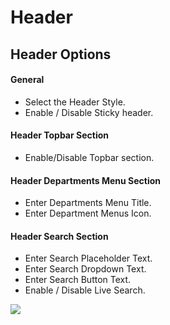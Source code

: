 # Header

## Header Options

#### General
* Select the Header Style.
* Enable / Disable Sticky header.

#### Header Topbar Section
* Enable/Disable Topbar section.

#### Header Departments Menu Section
* Enter Departments Menu Title.
* Enter Department Menus Icon.

#### Header Search Section
* Enter Search Placeholder Text.
* Enter Search Dropdown Text.
* Enter Search Button Text.
* Enable / Disable Live Search.

![](http://transvelo.github.io/docs/electro/images/theme-options-header.png)




